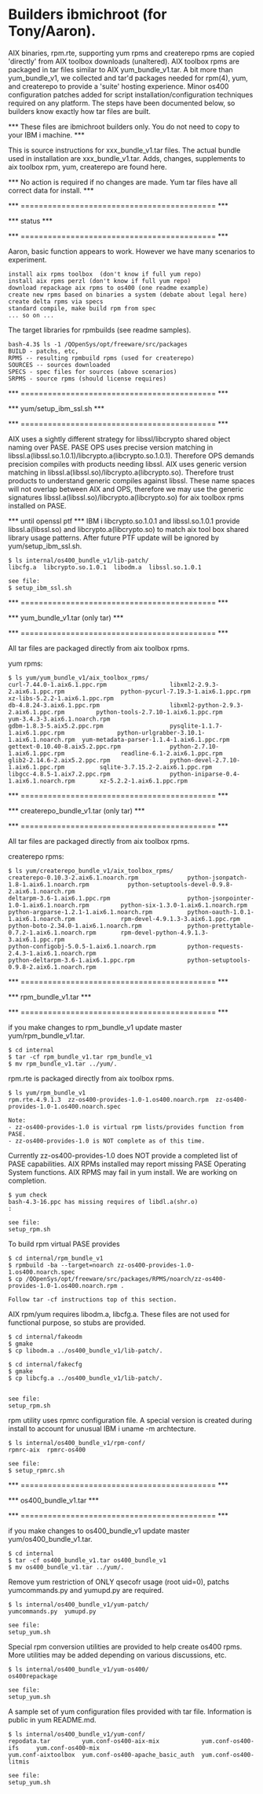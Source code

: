 # Builders ibmichroot (for Tony/Aaron).
AIX binaries, rpm.rte, supporting yum rpms and createrepo rpms are copied 'directly' from AIX toolbox downloads (unaltered).
AIX toolbox rpms are packaged in tar files similar to AIX yum_bundle_v1.tar. A bit more than yum_bundle_v1,
we collected and tar'd packages needed for rpm(4), yum, and createrepo to provide a 'suite' hosting experience.
Minor os400 configuration patches added for script installation/configuration techniques required on any platform.
The steps have been documented below, so builders know exactly how tar files are built.


*** These files are ibmichroot builders only. You do not need to copy to your IBM i machine. ***

This is source instructions for xxx_bundle_v1.tar files. 
The actual bundle used in installation are xxx_bundle_v1.tar.
Adds, changes, supplements to aix toolbox rpm, yum, createrepo are found here.

*** No action is required if no changes are made. Yum tar files have all correct data for install. ***

*** =========================================== ***

*** status ***

*** =========================================== ***

Aaron, basic function appears to work. 
However we have many scenarios to experiment.
```
install aix rpms toolbox  (don't know if full yum repo)
install aix rpms perzl (don't know if full yum repo)
download repackage aix rpms to os400 (one readme example)
create new rpms based on binaries a system (debate about legal here)
create delta rpms via specs
standard compile, make build rpm from spec
... so on ...
```

The target libraries for rpmbuilds (see readme samples).
```
bash-4.3$ ls -1 /QOpenSys/opt/freeware/src/packages
BUILD - patchs, etc,
RPMS -- resulting rpmbuild rpms (used for createrepo)
SOURCES -- sources downloaded 
SPECS - spec files for sources (above scenarios)
SRPMS - source rpms (should license requires)
```


*** =========================================== ***

*** yum/setup_ibm_ssl.sh ***

*** =========================================== ***

AIX uses a sightly different strategy for libssl/libcrypto shared object naming over PASE.
PASE OPS uses precise version matching in libssl.a(libssl.so.1.0.1)/libcrypto.a(libcrypto.so.1.0.1).
Therefore OPS demands precision compiles with products needing libssl.
AIX uses generic version matching in libssl.a(libssl.so)/libcrypto.a(libcrypto.so). 
Therefore trust products to understand generic compiles against libssl.
These name spaces will not overlap between AIX and OPS, therefore 
we may use the generic signatures libssl.a(libssl.so)/libcrypto.a(libcrypto.so)
for aix toolbox rpms installed on PASE.

*** until openssl ptf ***
IBM i libcrypto.so.1.0.1 and libssl.so.1.0.1 provide
libssl.a(libssl.so) and libcrypto.a(libcrypto.so) to 
match aix tool box shared library usage patterns.
After future PTF update will be ignored by
yum/setup_ibm_ssl.sh.
```
$ ls internal/os400_bundle_v1/lib-patch/
libcfg.a  libcrypto.so.1.0.1  libodm.a  libssl.so.1.0.1

see file:
$ setup_ibm_ssl.sh 
```




*** =========================================== ***

*** yum_bundle_v1.tar (only tar) ***

*** =========================================== ***


All tar files are packaged directly from aix toolbox rpms.

yum rpms:
```
$ ls yum/yum_bundle_v1/aix_toolbox_rpms/       
curl-7.44.0-1.aix6.1.ppc.rpm                  libxml2-2.9.3-2.aix6.1.ppc.rpm                python-pycurl-7.19.3-1.aix6.1.ppc.rpm         xz-libs-5.2.2-1.aix6.1.ppc.rpm
db-4.8.24-3.aix6.1.ppc.rpm                    libxml2-python-2.9.3-2.aix6.1.ppc.rpm         python-tools-2.7.10-1.aix6.1.ppc.rpm          yum-3.4.3-3.aix6.1.noarch.rpm
gdbm-1.8.3-5.aix5.2.ppc.rpm                   pysqlite-1.1.7-1.aix6.1.ppc.rpm               python-urlgrabber-3.10.1-1.aix6.1.noarch.rpm  yum-metadata-parser-1.1.4-1.aix6.1.ppc.rpm
gettext-0.10.40-8.aix5.2.ppc.rpm              python-2.7.10-1.aix6.1.ppc.rpm                readline-6.1-2.aix6.1.ppc.rpm
glib2-2.14.6-2.aix5.2.ppc.rpm                 python-devel-2.7.10-1.aix6.1.ppc.rpm          sqlite-3.7.15.2-2.aix6.1.ppc.rpm
libgcc-4.8.5-1.aix7.2.ppc.rpm                 python-iniparse-0.4-1.aix6.1.noarch.rpm       xz-5.2.2-1.aix6.1.ppc.rpm
```


*** =========================================== ***

*** createrepo_bundle_v1.tar (only tar) ***

*** =========================================== ***

All tar files are packaged directly from aix toolbox rpms.

createrepo rpms:
```
$ ls yum/createrepo_bundle_v1/aix_toolbox_rpms/
createrepo-0.10.3-2.aix6.1.noarch.rpm              python-jsonpatch-1.8-1.aix6.1.noarch.rpm           python-setuptools-devel-0.9.8-2.aix6.1.noarch.rpm
deltarpm-3.6-1.aix6.1.ppc.rpm                      python-jsonpointer-1.0-1.aix6.1.noarch.rpm         python-six-1.3.0-1.aix6.1.noarch.rpm
python-argparse-1.2.1-1.aix6.1.noarch.rpm          python-oauth-1.0.1-1.aix6.1.noarch.rpm             rpm-devel-4.9.1.3-3.aix6.1.ppc.rpm
python-boto-2.34.0-1.aix6.1.noarch.rpm             python-prettytable-0.7.2-1.aix6.1.noarch.rpm       rpm-devel-python-4.9.1.3-3.aix6.1.ppc.rpm
python-configobj-5.0.5-1.aix6.1.noarch.rpm         python-requests-2.4.3-1.aix6.1.noarch.rpm
python-deltarpm-3.6-1.aix6.1.ppc.rpm               python-setuptools-0.9.8-2.aix6.1.noarch.rpm

```


*** =========================================== ***

*** rpm_bundle_v1.tar ***

*** =========================================== ***

if you make changes to rpm_bundle_v1 update master yum/rpm_bundle_v1.tar.
```
$ cd internal
$ tar -cf rpm_bundle_v1.tar rpm_bundle_v1
$ mv rpm_bundle_v1.tar ../yum/.
```

rpm.rte is packaged directly from aix toolbox rpms.

```
$ ls yum/rpm_bundle_v1                
rpm.rte.4.9.1.3  zz-os400-provides-1.0-1.os400.noarch.rpm  zz-os400-provides-1.0-1.os400.noarch.spec

Note: 
- zz-os400-provides-1.0 is virtual rpm lists/provides function from PASE.
- zz-os400-provides-1.0 is NOT complete as of this time.
```

Currently zz-os400-provides-1.0 does NOT provide a completed list of PASE capabilities.
AIX RPMs installed may report missing PASE Operating System functions. 
AIX RPMS may fail in yum install. We are working on completion. 
```
$ yum check
bash-4.3-16.ppc has missing requires of libdl.a(shr.o)
:

see file:
setup_rpm.sh
```

To build rpm virtual PASE provides
```
$ cd internal/rpm_bundle_v1
$ rpmbuild -ba --target=noarch zz-os400-provides-1.0-1.os400.noarch.spec
$ cp /QOpenSys/opt/freeware/src/packages/RPMS/noarch/zz-os400-provides-1.0-1.os400.noarch.rpm .

Follow tar -cf instructions top of this section.
``` 


AIX rpm/yum requires libodm.a, libcfg.a. 
These files are not used for functional purpose, so stubs are provided.
```
$ cd internal/fakeodm
$ gmake
$ cp libodm.a ../os400_bundle_v1/lib-patch/.

$ cd internal/fakecfg
$ gmake
$ cp libcfg.a ../os400_bundle_v1/lib-patch/.


see file:
setup_rpm.sh
```

rpm utility uses rpmrc configuration file.
A special version is created during install
to account for unusual IBM i uname -m archtecture.
```
$ ls internal/os400_bundle_v1/rpm-conf/
rpmrc-aix  rpmrc-os400

see file:
$ setup_rpmrc.sh
```


*** =========================================== ***

*** os400_bundle_v1.tar ***

*** =========================================== ***

if you make changes to os400_bundle_v1 update master yum/os400_bundle_v1.tar.
```
$ cd internal
$ tar -cf os400_bundle_v1.tar os400_bundle_v1
$ mv os400_bundle_v1.tar ../yum/.
```

Remove yum restriction of ONLY qsecofr usage (root uid=0), 
patchs yumcommands.py and yumupd.py are required.
```
$ ls internal/os400_bundle_v1/yum-patch/
yumcommands.py  yumupd.py

see file:
setup_yum.sh
```

Special rpm conversion utilities are provided
to help create os400 rpms. More utilities may be added
depending on various discussions, etc. 
```
$ ls internal/os400_bundle_v1/yum-os400/
os400repackage

see file:
setup_yum.sh
```

A sample set of yum configuration files provided with tar file.
Information is public in yum README.md.
```
$ ls internal/os400_bundle_v1/yum-conf/
repodata.tar         yum.conf-os400-aix-mix            yum.conf-os400-ifs     yum.conf-os400-mix
yum.conf-aixtoolbox  yum.conf-os400-apache_basic_auth  yum.conf-os400-litmis

see file:
setup_yum.sh
```


